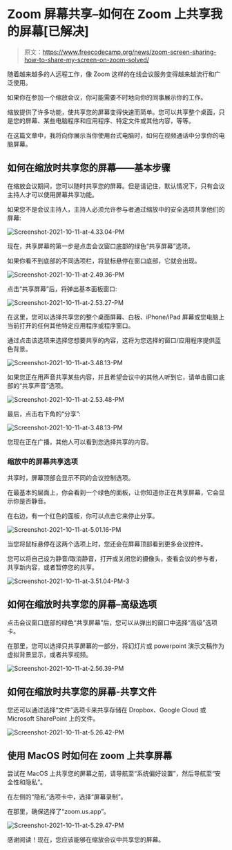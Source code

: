# Zoom 屏幕共享–如何在 Zoom 上共享我的屏幕[已解决]

> 原文：<https://www.freecodecamp.org/news/zoom-screen-sharing-how-to-share-my-screen-on-zoom-solved/>

随着越来越多的人远程工作，像 Zoom 这样的在线会议服务变得越来越流行和广泛使用。

如果你在参加一个缩放会议，你可能需要不时地向你的同事展示你的工作。

缩放提供了许多功能，使共享您的屏幕变得快速而简单。您可以共享整个桌面，只是您的屏幕、某些电脑程序和应用程序、特定文件或其他内容，等等。

在这篇文章中，我将向你展示当你使用台式电脑时，如何在视频通话中分享你的电脑屏幕。

## 如何在缩放时共享您的屏幕——基本步骤

在缩放会议期间，您可以随时共享您的屏幕。但是请记住，默认情况下，只有会议主持人才可以使用屏幕共享功能。

如果您不是会议主持人，主持人必须允许参与者通过缩放中的安全选项共享他们的屏幕:

![Screenshot-2021-10-11-at-4.33.04-PM](img/48093596e4e4ce5bd3cf986de2e70259.png)

现在，共享屏幕的第一步是点击会议窗口底部的绿色“共享屏幕”选项。

如果你看不到底部的不同选项栏，将鼠标悬停在窗口底部，它就会出现。

![Screenshot-2021-10-11-at-2.49.36-PM](img/f6f41830cb37b1003603b22a00b0dbd6.png)

点击“共享屏幕”后，将弹出基本面板窗口:

![Screenshot-2021-10-11-at-2.53.27-PM](img/da4bf689776b100e2dff8ad04cf77480.png)

在这里，您可以选择共享您的整个桌面屏幕、白板、iPhone/iPad 屏幕或您电脑上当前打开的任何其他特定应用程序或程序窗口。

通过点击该选项来选择您想要共享的内容，这将为您选择的窗口/应用程序提供蓝色背景。

![Screenshot-2021-10-11-at-3.48.13-PM](img/a0ef0c88269d0601fcbcb0f5ae44f211.png)

如果您正在用声音共享某些内容，并且希望会议中的其他人听到它，请单击窗口底部的“共享声音”选项。

![Screenshot-2021-10-11-at-2.53.48-PM](img/462285ed8871b579013dd6853829f630.png)

最后，点击右下角的“分享”:

![Screenshot-2021-10-11-at-3.48.13-PM](img/6930e3e9154100a5b60514fbb9adc27d.png)

您现在正在广播，其他人可以看到您选择共享的内容。

### 缩放中的屏幕共享选项

共享时，屏幕顶部会显示不同的会议控制选项。

在最基本的层面上，你会看到一个绿色的面板，让你知道你正在共享屏幕，它会显示你是否静音。

在右边，有一个红色的面板，你可以点击它来停止分享。

![Screenshot-2021-10-11-at-5.01.16-PM](img/5ec56200844a366ebce546ed893bc291.png)

当您将鼠标悬停在这两个选项上时，您还会在屏幕顶部看到更多会议控件。

您可以将自己设为静音/取消静音，打开或关闭您的摄像头，查看会议的参与者，共享新内容，或者暂停您的共享。

![Screenshot-2021-10-11-at-3.51.04-PM-3](img/4d93ee10545f2cbefe8e1ca15d4dead1.png)

## 如何在缩放时共享您的屏幕–高级选项

点击会议窗口底部的绿色“共享屏幕”后，您可以从弹出的窗口中选择“高级”选项卡。

在那里，您可以选择只共享屏幕的一部分，将幻灯片或 powerpoint 演示文稿作为虚拟背景显示，或者共享视频。

![Screenshot-2021-10-11-at-2.56.39-PM](img/079e2b732e7e8f16a1b4af2e061c39db.png)

## 如何在缩放时共享您的屏幕-共享文件

您还可以通过选择“文件”选项卡来共享存储在 Dropbox、Google Cloud 或 Microsoft SharePoint 上的文件。

![Screenshot-2021-10-11-at-5.26.42-PM](img/42910744f86b1b4c80552ce5c1aa16ca.png)

## 使用 MacOS 时如何在 zoom 上共享屏幕

尝试在 MacOS 上共享您的屏幕之前，请导航至“系统偏好设置”，然后导航至“安全性和隐私”。

在左侧的“隐私”选项卡中，选择“屏幕录制”。

在那里，确保选择了“zoom.us.app”。

![Screenshot-2021-10-11-at-5.29.47-PM](img/781fad13c21ce06406cd07443829fd93.png)

感谢阅读！现在，您应该能够在缩放会议中共享您的屏幕。